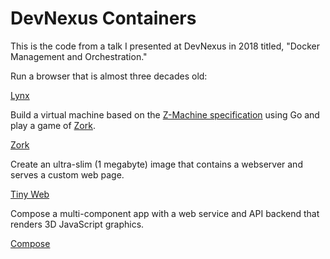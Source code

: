 # DevNexus Containers

This is the code from a talk I presented at DevNexus in 2018 titled, "Docker Management
and Orchestration."

Run a browser that is almost three decades old:

[Lynx](./000-lynx/README.md)

Build a virtual machine based on the [Z-Machine specification](https://en.wikipedia.org/wiki/Z-machine) using Go and play
a game of [Zork](https://en.wikipedia.org/wiki/Zork).

[Zork](./001-zork/README.md)

Create an ultra-slim (1 megabyte) image that contains a webserver and serves a custom web page.

[Tiny Web](./002-tinyweb/README.md)

Compose a multi-component app with a web service and API backend that renders 3D JavaScript graphics. 

[Compose](./003-compose/README.md)